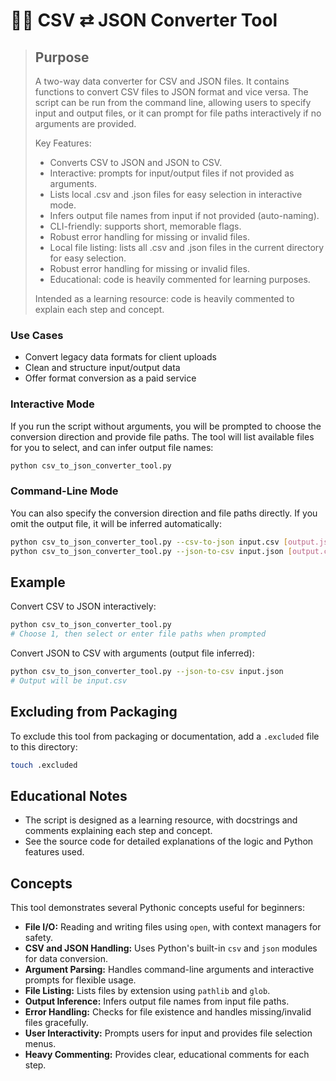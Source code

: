 # 🧙‍♂️ CSV ⇄ JSON Converter Tool

> ## Purpose
> A two-way data converter for CSV and JSON files. It contains functions to convert CSV files to JSON format and vice versa. The script can be run from the command line, allowing users to specify input and output files, or it can prompt for file paths interactively if no arguments are provided.
>
> Key Features:
> - Converts CSV to JSON and JSON to CSV.
> - Interactive: prompts for input/output files if not provided as arguments.
> - Lists local .csv and .json files for easy selection in interactive mode.
> - Infers output file names from input if not provided (auto-naming).
> - CLI-friendly: supports short, memorable flags.
> - Robust error handling for missing or invalid files.
> - Local file listing: lists all .csv and .json files in the current directory for easy selection.
> - Robust error handling for missing or invalid files.
> - Educational: code is heavily commented for learning purposes.
>
> Intended as a learning resource: code is heavily commented to explain each step and concept.

### Use Cases
- Convert legacy data formats for client uploads
- Clean and structure input/output data
- Offer format conversion as a paid service

### Interactive Mode
If you run the script without arguments, you will be prompted to choose the conversion direction and provide file paths. The tool will list available files for you to select, and can infer output file names:

```bash
python csv_to_json_converter_tool.py
```

### Command-Line Mode
You can also specify the conversion direction and file paths directly. If you omit the output file, it will be inferred automatically:

```bash
python csv_to_json_converter_tool.py --csv-to-json input.csv [output.json]
python csv_to_json_converter_tool.py --json-to-csv input.json [output.csv]
```

## Example

Convert CSV to JSON interactively:
```bash
python csv_to_json_converter_tool.py
# Choose 1, then select or enter file paths when prompted
```

Convert JSON to CSV with arguments (output file inferred):
```bash
python csv_to_json_converter_tool.py --json-to-csv input.json
# Output will be input.csv
```

## Excluding from Packaging
To exclude this tool from packaging or documentation, add a `.excluded` file to this directory:
```bash
touch .excluded
```

## Educational Notes
- The script is designed as a learning resource, with docstrings and comments explaining each step and concept.
- See the source code for detailed explanations of the logic and Python features used.

## Concepts

This tool demonstrates several Pythonic concepts useful for beginners:

- **File I/O:** Reading and writing files using `open`, with context managers for safety.
- **CSV and JSON Handling:** Uses Python's built-in `csv` and `json` modules for data conversion.
- **Argument Parsing:** Handles command-line arguments and interactive prompts for flexible usage.
- **File Listing:** Lists files by extension using `pathlib` and `glob`.
- **Output Inference:** Infers output file names from input file paths.
- **Error Handling:** Checks for file existence and handles missing/invalid files gracefully.
- **User Interactivity:** Prompts users for input and provides file selection menus.
- **Heavy Commenting:** Provides clear, educational comments for each step.
